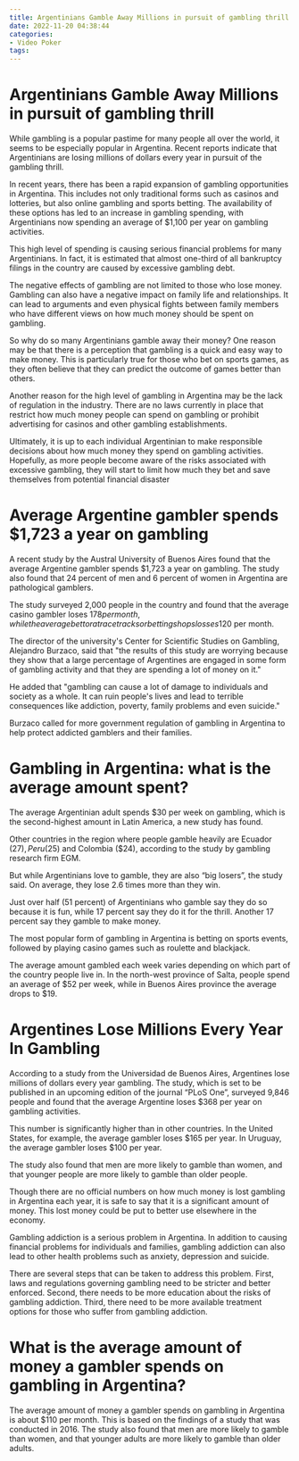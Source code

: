 ```yaml
---
title: Argentinians Gamble Away Millions in pursuit of gambling thrill
date: 2022-11-20 04:38:44
categories:
- Video Poker
tags:
---
```



#  Argentinians Gamble Away Millions in pursuit of gambling thrill

While gambling is a popular pastime for many people all over the world, it seems to be especially popular in Argentina. Recent reports indicate that Argentinians are losing millions of dollars every year in pursuit of the gambling thrill.

In recent years, there has been a rapid expansion of gambling opportunities in Argentina. This includes not only traditional forms such as casinos and lotteries, but also online gambling and sports betting. The availability of these options has led to an increase in gambling spending, with Argentinians now spending an average of $1,100 per year on gambling activities.

This high level of spending is causing serious financial problems for many Argentinians. In fact, it is estimated that almost one-third of all bankruptcy filings in the country are caused by excessive gambling debt.

The negative effects of gambling are not limited to those who lose money. Gambling can also have a negative impact on family life and relationships. It can lead to arguments and even physical fights between family members who have different views on how much money should be spent on gambling.

So why do so many Argentinians gamble away their money? One reason may be that there is a perception that gambling is a quick and easy way to make money. This is particularly true for those who bet on sports games, as they often believe that they can predict the outcome of games better than others.

Another reason for the high level of gambling in Argentina may be the lack of regulation in the industry. There are no laws currently in place that restrict how much money people can spend on gambling or prohibit advertising for casinos and other gambling establishments.

Ultimately, it is up to each individual Argentinian to make responsible decisions about how much money they spend on gambling activities. Hopefully, as more people become aware of the risks associated with excessive gambling, they will start to limit how much they bet and save themselves from potential financial disaster

#  Average Argentine gambler spends $1,723 a year on gambling

A recent study by the Austral University of Buenos Aires found that the average Argentine gambler spends $1,723 a year on gambling. The study also found that 24 percent of men and 6 percent of women in Argentina are pathological gamblers.

The study surveyed 2,000 people in the country and found that the average casino gambler loses ​$178 per month, while the average bettor at race tracks or betting shops losses ​$120 per month.

The director of the university's Center for Scientific Studies on Gambling, Alejandro Burzaco, said that "the results of this study are worrying because they show that a large percentage of Argentines are engaged in some form of gambling activity and that they are spending a lot of money on it."

He added that "gambling can cause a lot of damage to individuals and society as a whole. It can ruin people's lives and lead to terrible consequences like addiction, poverty, family problems and even suicide."

Burzaco called for more government regulation of gambling in Argentina to help protect addicted gamblers and their families.

#  Gambling in Argentina: what is the average amount spent?

The average Argentinian adult spends $30 per week on gambling, which is the second-highest amount in Latin America, a new study has found.

Other countries in the region where people gamble heavily are Ecuador ($27), Peru ($25) and Colombia ($24), according to the study by gambling research firm EGM.

But while Argentinians love to gamble, they are also “big losers”, the study said. On average, they lose 2.6 times more than they win.

Just over half (51 percent) of Argentinians who gamble say they do so because it is fun, while 17 percent say they do it for the thrill. Another 17 percent say they gamble to make money.

The most popular form of gambling in Argentina is betting on sports events, followed by playing casino games such as roulette and blackjack.

The average amount gambled each week varies depending on which part of the country people live in. In the north-west province of Salta, people spend an average of $52 per week, while in Buenos Aires province the average drops to $19.

#  Argentines Lose Millions Every Year In Gambling

According to a study from the Universidad de Buenos Aires, Argentines lose millions of dollars every year gambling. The study, which is set to be published in an upcoming edition of the journal “PLoS One”, surveyed 9,846 people and found that the average Argentine loses $368 per year on gambling activities.

This number is significantly higher than in other countries. In the United States, for example, the average gambler loses $165 per year. In Uruguay, the average gambler loses $100 per year.

The study also found that men are more likely to gamble than women, and that younger people are more likely to gamble than older people.

Though there are no official numbers on how much money is lost gambling in Argentina each year, it is safe to say that it is a significant amount of money. This lost money could be put to better use elsewhere in the economy.

Gambling addiction is a serious problem in Argentina. In addition to causing financial problems for individuals and families, gambling addiction can also lead to other health problems such as anxiety, depression and suicide.

There are several steps that can be taken to address this problem. First, laws and regulations governing gambling need to be stricter and better enforced. Second, there needs to be more education about the risks of gambling addiction. Third, there need to be more available treatment options for those who suffer from gambling addiction.

#  What is the average amount of money a gambler spends on gambling in Argentina?

The average amount of money a gambler spends on gambling in Argentina is about $110 per month. This is based on the findings of a study that was conducted in 2016. The study also found that men are more likely to gamble than women, and that younger adults are more likely to gamble than older adults.